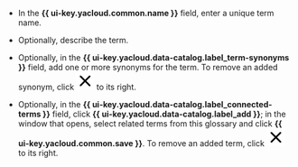 * In the **{{ ui-key.yacloud.common.name }}** field, enter a unique term name.
* Optionally, describe the term.
* Optionally, in the **{{ ui-key.yacloud.data-catalog.label_term-synonyms }}** field, add one or more synonyms for the term. To remove an added synonym, click ![xmark](../../_assets/console-icons/xmark.svg) to its right.

* Optionally, in the **{{ ui-key.yacloud.data-catalog.label_connected-terms }}** field, click **{{ ui-key.yacloud.data-catalog.label_add }}**; in the window that opens, select related terms from this glossary and click **{{ ui-key.yacloud.common.save }}**. To remove an added term, click ![xmark](../../_assets/console-icons/xmark.svg) to its right.
